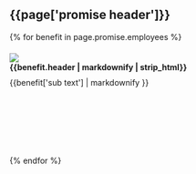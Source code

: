 <section id="promise" class="offwhite-bg"> <!--OUR PROMISE-->
  <div class="container">
    <h2 class="alt-header">{{page['promise header']}}</h2>
    <!-- <div class="col-sm-6">
      <h3>Employers</h3>
      {% for benefit in page.promise.employers %}
      <div class="row" style="margin: 20px 0; min-height: 160px">
        <div class="col-xs-2" style="padding: 0">
          <img src="{{benefit.image}}">
        </div>
        <div class="col-xs-10">
            <h4 style="margin: 0 0 10px">{{benefit.header | markdownify | strip_html}}</h4>
            {{benefit['sub text'] | markdownify }}
        </div>
      </div>
      {% endfor %}
    </div> -->
    <div class="col-sm-12">
      <!-- <h3>Employees</h3> -->
      {% for benefit in page.promise.employees %}
      <div class="col-sm-6">
      <div class="row" style="margin: 20px 0; min-height: 160px">
        <div class="col-xs-2" style="padding: 0">
          <img src="{{benefit.image}}">
        </div>
        <div class="col-xs-10">
            <h4 style="margin: 0 0 10px">{{benefit.header | markdownify | strip_html}}</h4>
            {{benefit['sub text'] | markdownify }}
        </div>
      </div>
    </div>
      {% endfor %}
    </div>
  </div>
</section>
